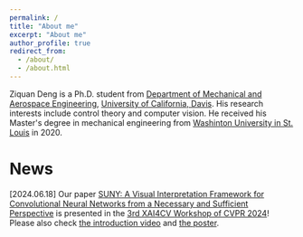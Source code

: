 ```yaml
---
permalink: /
title: "About me"
excerpt: "About me"
author_profile: true
redirect_from: 
  - /about/
  - /about.html
---
```


Ziquan Deng is a Ph.D. student from [Department of Mechanical and Aerospace Engineering](https://mae.ucdavis.edu/), [University of California, Davis](https://www.ucdavis.edu/). His research interests include control theory and computer vision. He received his Master's degree in mechanical engineering from [Washinton University in St. Louis](https://wustl.edu/) in 2020.

News
======
[2024.06.18] Our paper [SUNY: A Visual Interpretation Framework for Convolutional Neural Networks from a Necessary and Sufficient Perspective](https://arxiv.org/abs/2303.00244) is presented in the [3rd XAI4CV Workshop of CVPR 2024](https://xai4cv.github.io/workshop_cvpr24)! Please also check [the introduction video](https://www.youtube.com/watch?v=PZpOPtXDDHo) and [the poster](https://xai4cv.github.io/assets/papers2024/P10_poster.pdf).
